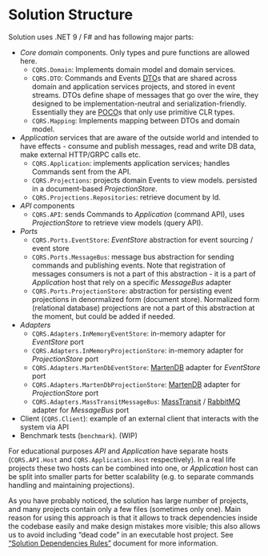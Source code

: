 # Solution Structure

Solution uses .NET 9 / F# and has following major parts:

- *Core domain* components. Only types and pure functions are allowed here.
    - `CQRS.Domain`: Implements domain model and domain services.
    - `CQRS.DTO`: Commands and Events [DTO](./dto.md)s that are shared across
      domain and application services projects, and stored in event streams.
      DTOs define shape of messages that go over the wire, they designed to be
      implementation-neutral and serialization-friendly. Essentially they are
      [POCO](https://en.wikipedia.org/wiki/Plain_old_CLR_object)s that only use
      primitive CLR types.
    - `CQRS.Mapping`: Implements mapping between DTOs and domain model.
- *Application* services that are aware of the outside world and intended
  to have effects - consume and publish messages, read and write DB data,
  make external HTTP/GRPC calls etc.
    - `CQRS.Application`: implements application services; handles Commands sent
      from the API.
    - `CQRS.Projections`: projects domain Events to view models.
      persisted in a document-based *ProjectionStore*.
    - `CQRS.Projections.Repositories`: retrieve document by Id.
- *API* components
    - `CQRS.API`: sends Commands to *Application* (command API),
      uses *ProjectionStore* to retrieve view models (query API).
- *Ports*
    - `CQRS.Ports.EventStore`: *EventStore* abstraction for event sourcing /
      event store
    - `CQRS.Ports.MessageBus`: message bus abstraction for sending commands and
      publishing events. Note that registration of messages consumers is not
      a part of this abstraction - it is a part of *Application* host that rely
      on a specific *MessageBus* adapter
    - `CQRS.Ports.ProjectionStore`: abstraction for persisting event
      projections in denormalized form (document store). Normalized form
      (relational database) projections are not a part of this abstraction
      at the moment, but could be added if needed.
- *Adapters*
    - `CQRS.Adapters.InMemoryEventStore`: in-memory adapter for *EventStore* port
    - `CQRS.Adapters.InMemoryProjectionStore`: in-memory adapter for
      *ProjectionStore* port
    - `CQRS.Adapters.MartenDbEventStore`: [MartenDB](https://martendb.io/) adapter
      for *EventStore* port
    - `CQRS.Adapters.MartenDbProjectionStore`: [MartenDB](https://martendb.io/)
      adapter for *ProjectionStore* port
    - `CQRS.Adapters.MassTransitMessageBus`:
      [MassTransit](https://masstransit.io/) /
      [RabbitMQ](https://www.rabbitmq.com/) adapter for *MessageBus* port
- Client (`CQRS.Client`): example of an external client that interacts with
  the system via API
- Benchmark tests (`benchmark`). (WIP)

For educational purposes *API* and *Application* have separate hosts
(`CQRS.API.Host` and `CQRS.Application.Host` respectively). In a real life
projects these two hosts can be combined into one, or *Application* host
can be split into smaller parts for better scalability (e.g. to separate
commands handling and maintaining projections).

As you have probably noticed, the solution has large number of projects, and
many projects contain only a few files (sometimes only one). Main reason
for using this approach is that it allows to track dependencies inside the
codebase easily and make design mistakes more visible; this also allows us
to avoid including “dead code” in an executable host project.
See [“Solution Dependencies Rules”](./dependencies.md) document
for more information.
